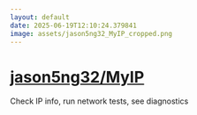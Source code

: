 ```yaml
---
layout: default
date: 2025-06-19T12:10:24.379841
image: assets/jason5ng32_MyIP_cropped.png
---
```


# [jason5ng32/MyIP](https://github.com/jason5ng32/MyIP)

Check IP info, run network tests, see diagnostics
